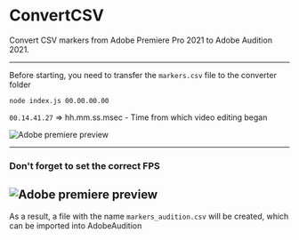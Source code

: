 # ConvertCSV
Convert CSV markers from Adobe Premiere Pro 2021 to Adobe Audition 2021.

---

Before starting, you need to transfer the `markers.csv` file to the converter folder
```
node index.js 00.00.00.00
```



`00.14.41.27` => hh.mm.ss.msec - Time from which video editing began

![Adobe premiere preview](https://wmpics.pics/di-WIOP.png)

---
### Don't forget to set the correct FPS

![Adobe premiere preview](https://wmpics.pics/di-XMAD.png)
---

As a result, a file with the name `markers_audition.csv` will be created, which can be imported into AdobeAudition
